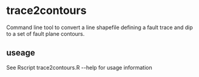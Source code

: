 trace2contours
=======

Command line tool to convert a line shapefile defining a fault trace and dip to a set of fault plane contours.

useage
------

See
    Rscript trace2contours.R --help
for usage information
